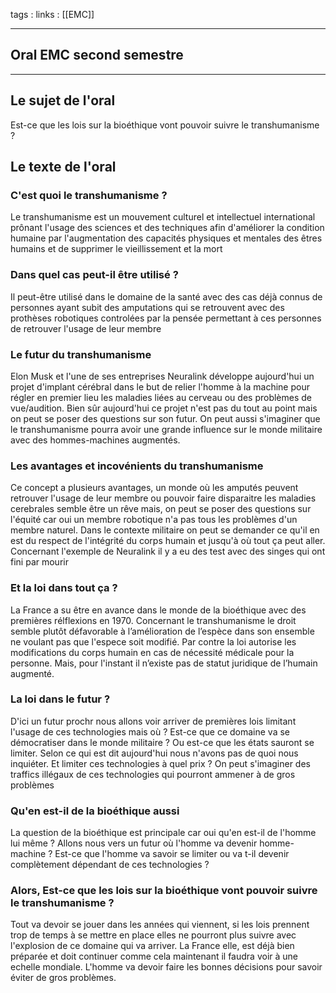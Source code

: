 tags : links : [[EMC]]

---

## Oral EMC second semestre

---


## Le sujet de l'oral

Est-ce que les lois sur la bioéthique vont pouvoir suivre le transhumanisme ?


## Le texte de l'oral

### C'est quoi le transhumanisme ?

Le transhumanisme est un mouvement culturel et intellectuel international prônant l'usage des sciences et des techniques afin d'améliorer la condition humaine par l'augmentation des capacités physiques et mentales des êtres humains et de supprimer le vieillissement et la mort


### Dans quel cas peut-il être utilisé ?

Il peut-être utilisé dans le domaine de la santé avec des cas déjà connus de personnes ayant subit des amputations qui se retrouvent avec des prothèses robotiques controlées par la pensée permettant à ces personnes de retrouver l'usage de leur membre


### Le futur du transhumanisme

Elon Musk et l'une de ses entreprises Neuralink développe aujourd'hui un projet d'implant cérébral dans le but de relier l'homme à la machine pour régler en premier lieu les maladies liées au cerveau ou des problèmes de vue/audition. Bien sûr aujourd'hui ce projet n'est pas du tout au point mais on peut se poser des questions sur son futur. On peut aussi s'imaginer que le transhumanisme pourra avoir une grande influence sur le monde militaire avec des hommes-machines augmentés.


### Les avantages et incovénients du transhumanisme

Ce concept a plusieurs avantages, un monde où les amputés peuvent retrouver l'usage de leur membre ou pouvoir faire disparaitre les maladies cerebrales semble être un rêve mais, on peut se poser des questions sur l'équité car oui un membre robotique n'a pas tous les problèmes d'un membre naturel. Dans le contexte militaire on peut se demander ce qu'il en est du respect de l'intégrité du corps humain et jusqu'à où tout ça peut aller. Concernant l'exemple de Neuralink il y a eu des test avec des singes qui ont fini par mourir

### Et la loi dans tout ça ?

La France a su être en avance dans le monde de la bioéthique avec des premières rélflexions en 1970. Concernant le transhumanisme le droit semble plutôt défavorable à l’amélioration de l’espèce dans son ensemble ne voulant pas que l'espece soit modifié. Par contre la loi autorise les modifications du corps humain en cas de nécessité médicale pour la personne. Mais, pour l'instant il n’existe pas de statut juridique de l’humain augmenté.

### La loi dans le futur ?

D'ici un futur prochr nous allons voir arriver de premières lois limitant l'usage de ces technologies mais où ? Est-ce que ce domaine va se démocratiser dans le monde militaire ? Ou est-ce que les états sauront se limiter. Selon ce qui est dit aujourd'hui nous n'avons pas de quoi nous inquiéter. Et limiter ces technologies à quel prix ? On peut s'imaginer des traffics illégaux de ces technologies qui pourront ammener à de gros problèmes


### Qu'en est-il de la bioéthique aussi

La question de la bioéthique est principale car oui qu'en est-il de l'homme lui même ? Allons nous vers un futur où l'homme va devenir homme-machine ? Est-ce que l'homme va savoir se limiter ou va t-il devenir complètement dépendant de ces technologies ?

### Alors, Est-ce que les lois sur la bioéthique vont pouvoir suivre le transhumanisme ?

Tout va devoir se jouer dans les années qui viennent, si les lois prennent trop de temps à se mettre en place elles ne pourront plus suivre avec l'explosion de ce domaine qui va arriver. La France elle, est déjà bien préparée et doit continuer comme cela maintenant il faudra voir à une echelle mondiale. L'homme va devoir faire les bonnes décisions pour savoir éviter de gros problèmes.